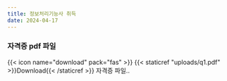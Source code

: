 ```yaml
---
title: 정보처리기능사 취득
date: 2024-04-17
---
```


### 자격증 pdf 파일
{{< icon name="download" pack="fas" >}} {{< staticref "uploads/q1.pdf" >}}Download{{< /staticref >}} 자격증 파일..
